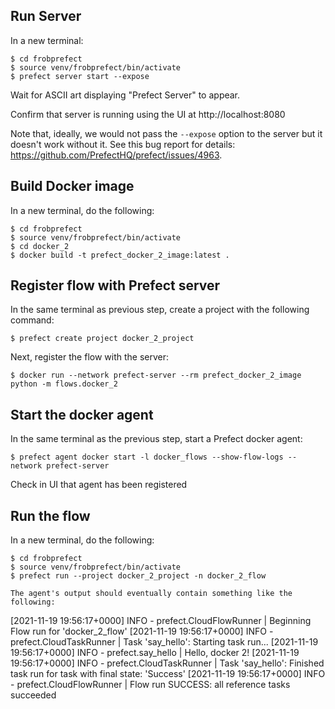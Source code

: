 Run Server
----------

In a new terminal:

```
$ cd frobprefect
$ source venv/frobprefect/bin/activate
$ prefect server start --expose
```

Wait for ASCII art displaying "Prefect Server" to appear.

Confirm that server is running using the UI at http://localhost:8080

Note that, ideally, we would not pass the `--expose` option to the server but
it doesn't work without it. See this bug report for details:
https://github.com/PrefectHQ/prefect/issues/4963.

Build Docker image
------------------

In a new terminal, do the following:

```
$ cd frobprefect
$ source venv/frobprefect/bin/activate
$ cd docker_2
$ docker build -t prefect_docker_2_image:latest .
```

Register flow with Prefect server
---------------------------------

In the same terminal as previous step, create a project with the following
command:

```
$ prefect create project docker_2_project
```

Next, register the flow with the server:

```
$ docker run --network prefect-server --rm prefect_docker_2_image python -m flows.docker_2
```

Start the docker agent
----------------------

In the same terminal as the previous step, start a Prefect docker agent:

```
$ prefect agent docker start -l docker_flows --show-flow-logs --network prefect-server
```

Check in UI that agent has been registered

Run the flow
------------

In a new terminal, do the following:

```
$ cd frobprefect
$ source venv/frobprefect/bin/activate
$ prefect run --project docker_2_project -n docker_2_flow

The agent's output should eventually contain something like the following:

```
[2021-11-19 19:56:17+0000] INFO - prefect.CloudFlowRunner | Beginning Flow run for 'docker_2_flow'
[2021-11-19 19:56:17+0000] INFO - prefect.CloudTaskRunner | Task 'say_hello': Starting task run...
[2021-11-19 19:56:17+0000] INFO - prefect.say_hello | Hello, docker 2!
[2021-11-19 19:56:17+0000] INFO - prefect.CloudTaskRunner | Task 'say_hello': Finished task run for task with final state: 'Success'
[2021-11-19 19:56:17+0000] INFO - prefect.CloudFlowRunner | Flow run SUCCESS: all reference tasks succeeded
```
